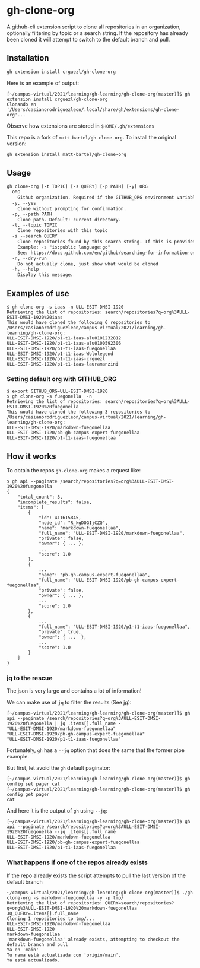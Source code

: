 # gh-clone-org

A github-cli extension script to clone all repositories in an organization, optionally filtering by topic or a search string. If the repository has already been cloned it will attempt to switch to the default branch and pull.

## Installation

```bash
gh extension install crguezl/gh-clone-org
```

Here is an example of output:

```
[~/campus-virtual/2021/learning/gh-learning/gh-clone-org(master)]$ gh extension install crguezl/gh-clone-org
Clonando en '/Users/casianorodriguezleon/.local/share/gh/extensions/gh-clone-org'...
```

Observe how extensions are stored in `$HOME/.gh/extensions`

This repo is a fork of `matt-bartel/gh-clone-org`. To install the original version:

```bash
gh extension install matt-bartel/gh-clone-org
```

## Usage

```txt
gh clone-org [-t TOPIC] [-s QUERY] [-p PATH] [-y] ORG
  ORG
    Github organization. Required if the GITHUB_ORG environment variable is not set.
  -y, --yes
    Clone without prompting for confirmation.
  -p, --path PATH
    Clone path. Default: current directory.
  -t, --topic TOPIC
    Clone repositories with this topic
  -s --search QUERY
    Clone repositories found by this search string. If this is provided '-t' will be ignored.
    Example: -s "is:public language:go"
    See: https://docs.github.com/en/github/searching-for-information-on-github/searching-on-github/searching-for-repositories
  -n, --dry-run
    Do not actually clone, just show what would be cloned
  -h, --help
    Display this message.
```

## Examples of use

```
$ gh clone-org -s iaas -n ULL-ESIT-DMSI-1920
Retrieving the list of repositories: search/repositories?q=org%3AULL-ESIT-DMSI-1920%20iaas
This would have cloned the following 6 repositories to /Users/casianorodriguezleon/campus-virtual/2021/learning/gh-learning/gh-clone-org:
ULL-ESIT-DMSI-1920/p1-t1-iaas-alu0101232812
ULL-ESIT-DMSI-1920/p1-t1-iaas-alu0100592306
ULL-ESIT-DMSI-1920/p1-t1-iaas-fuegonellaa
ULL-ESIT-DMSI-1920/p1-t1-iaas-Wololegend
ULL-ESIT-DMSI-1920/p1-t1-iaas-crguezl
ULL-ESIT-DMSI-1920/p1-t1-iaas-lauramanzini
```

### Setting default org with GITHUB_ORG

```
$ export GITHUB_ORG=ULL-ESIT-DMSI-1920
$ gh clone-org -s fuegonella  -n
Retrieving the list of repositories: search/repositories?q=org%3AULL-ESIT-DMSI-1920%20fuegonella
This would have cloned the following 3 repositories to /Users/casianorodriguezleon/campus-virtual/2021/learning/gh-learning/gh-clone-org:
ULL-ESIT-DMSI-1920/markdown-fuegonellaa
ULL-ESIT-DMSI-1920/pb-gh-campus-expert-fuegonellaa
ULL-ESIT-DMSI-1920/p1-t1-iaas-fuegonellaa
```

## How it works 

To obtain the repos `gh-clone-org` makes a request like:

```
$ gh api --paginate /search/repositories?q=org%3AULL-ESIT-DMSI-1920%20fuegonella
{
    "total_count": 3,
    "incomplete_results": false,
    "items": [
        {
            "id": 411615845,
            "node_id": "R_kgDOGIjCZQ",
            "name": "markdown-fuegonellaa",
            "full_name": "ULL-ESIT-DMSI-1920/markdown-fuegonellaa",
            "private": false,
            "owner": { ... },
            ...
            "score": 1.0
        },
        {
            ...
            "name": "pb-gh-campus-expert-fuegonellaa",
            "full_name": "ULL-ESIT-DMSI-1920/pb-gh-campus-expert-fuegonellaa",
            "private": false,
            "owner": { ... },
            ...
            "score": 1.0
        },
        {
            ...
            "full_name": "ULL-ESIT-DMSI-1920/p1-t1-iaas-fuegonellaa",
            "private": true,
            "owner": { ...  },
            ...
            "score": 1.0
        }
    ]
}
```

### jq to the rescue

The json is very large and contains a lot of information!

We can make use of `jq` to filter the results
(See [jq](https://ull-esit-dmsi-1920.github.io/tema1-introduccion/jq)): 

```
[~/campus-virtual/2021/learning/gh-learning/gh-clone-org(master)]$ gh api --paginate /search/repositories?q=org%3AULL-ESIT-DMSI-1920%20fuegonella | jq .items[].full_name -
"ULL-ESIT-DMSI-1920/markdown-fuegonellaa"
"ULL-ESIT-DMSI-1920/pb-gh-campus-expert-fuegonellaa"
"ULL-ESIT-DMSI-1920/p1-t1-iaas-fuegonellaa"
```

Fortunately, `gh` has a `--jq` option that does the same that the former pipe example.

But first, let avoid the `gh` default paginator:

```
[~/campus-virtual/2021/learning/gh-learning/gh-clone-org(master)]$ gh  config set pager cat
[~/campus-virtual/2021/learning/gh-learning/gh-clone-org(master)]$ gh  config get pager
cat
```

And here it is the output of `gh` using `--jq`:

```
[~/campus-virtual/2021/learning/gh-learning/gh-clone-org(master)]$ gh api --paginate /search/repositories?q=org%3AULL-ESIT-DMSI-1920%20fuegonella --jq .items[].full_name 
ULL-ESIT-DMSI-1920/markdown-fuegonellaa
ULL-ESIT-DMSI-1920/pb-gh-campus-expert-fuegonellaa
ULL-ESIT-DMSI-1920/p1-t1-iaas-fuegonellaa
```

### What happens if one of the repos already exists

If the repo already exists the script attempts to pull the last version of the default branch

```
~/campus-virtual/2021/learning/gh-learning/gh-clone-org(master)]$ ./gh clone-org -s markdown-fuegonellaa -y -p tmp/
Retrieving the list of repositories: QUERY=search/repositories?q=org%3AULL-ESIT-DMSI-1920%20markdown-fuegonellaa JQ_QUERY=.items[].full_name
Cloning 1 repositories to tmp/...
ULL-ESIT-DMSI-1920/markdown-fuegonellaa
ULL-ESIT-DMSI-1920
markdown-fuegonellaa
'markdown-fuegonellaa' already exists, attempting to checkout the default branch and pull
Ya en 'main'
Tu rama está actualizada con 'origin/main'.
Ya está actualizado.
```